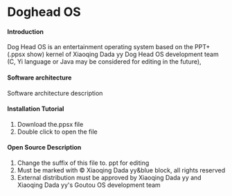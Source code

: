 # Doghead OS

#### Introduction
Dog Head OS is an entertainment operating system based on the PPT+(.ppsx show) kernel of Xiaoqing Dada yy Dog Head OS development team (C, Yi language or Java may be considered for editing in the future),

#### Software architecture
Software architecture description

#### Installation Tutorial
1. Download the.ppsx file
2. Double click to open the file

#### Open Source Description
1. Change the suffix of this file to. ppt for editing
2. Must be marked with © Xiaoqing Dada yy&blue block, all rights reserved
3. External distribution must be approved by Xiaoqing Dada yy and Xiaoqing Dada yy's Goutou OS development team